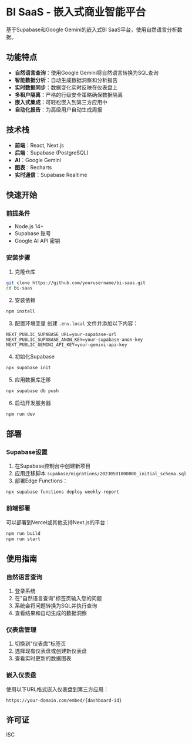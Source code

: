 # BI SaaS - 嵌入式商业智能平台

基于Supabase和Google Gemini的嵌入式BI SaaS平台，使用自然语言分析数据。

## 功能特点

- **自然语言查询**：使用Google Gemini将自然语言转换为SQL查询
- **智能数据分析**：自动生成数据洞察和分析报告
- **实时数据同步**：数据变化实时反映在仪表盘上
- **多租户隔离**：严格的行级安全策略确保数据隔离
- **嵌入式集成**：可轻松嵌入到第三方应用中
- **自动化报告**：为高级用户自动生成周报

## 技术栈

- **前端**：React, Next.js
- **后端**：Supabase (PostgreSQL)
- **AI**：Google Gemini
- **图表**：Recharts
- **实时通信**：Supabase Realtime

## 快速开始

### 前提条件

- Node.js 14+
- Supabase 账号
- Google AI API 密钥

### 安装步骤

1. 克隆仓库
```bash
git clone https://github.com/yourusername/bi-saas.git
cd bi-saas
```

2. 安装依赖
```bash
npm install
```

3. 配置环境变量
创建 `.env.local` 文件并添加以下内容：
```
NEXT_PUBLIC_SUPABASE_URL=your-supabase-url
NEXT_PUBLIC_SUPABASE_ANON_KEY=your-supabase-anon-key
NEXT_PUBLIC_GEMINI_API_KEY=your-gemini-api-key
```

4. 初始化Supabase
```bash
npx supabase init
```

5. 应用数据库迁移
```bash
npx supabase db push
```

6. 启动开发服务器
```bash
npm run dev
```

## 部署

### Supabase设置

1. 在Supabase控制台中创建新项目
2. 应用迁移脚本 `supabase/migrations/20230501000000_initial_schema.sql`
3. 部署Edge Functions：
```bash
npx supabase functions deploy weekly-report
```

### 前端部署

可以部署到Vercel或其他支持Next.js的平台：

```bash
npm run build
npm run start
```

## 使用指南

### 自然语言查询

1. 登录系统
2. 在"自然语言查询"标签页输入您的问题
3. 系统会将问题转换为SQL并执行查询
4. 查看结果和自动生成的数据洞察

### 仪表盘管理

1. 切换到"仪表盘"标签页
2. 选择现有仪表盘或创建新仪表盘
3. 查看实时更新的数据图表

### 嵌入仪表盘

使用以下URL格式嵌入仪表盘到第三方应用：
```
https://your-domain.com/embed/{dashboard-id}
```

## 许可证

ISC 